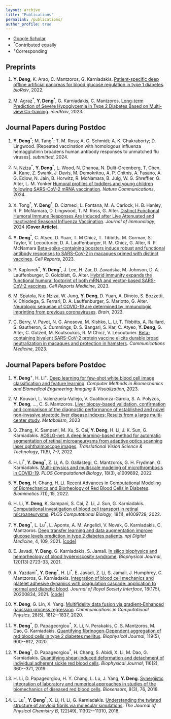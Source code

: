 ```yaml
---
layout: archive
title: "Publications"
permalink: /publications/
author_profile: true
---
```


<!-- {% if author.googlescholar %}
  You can also find my articles on <u><a href="{{author.googlescholar}}">my Google Scholar profile</a>.</u>
{% endif %}

{% include base_path %}

{% for post in site.publications reversed %}
  {% include archive-single.html %}
{% endfor %} -->

- [Google Scholar](https://scholar.google.com/citations?user=rXcyfP0AAAAJ&hl=en)
- <sup>\*</sup>Contributed equally
- <sup>\+</sup>Corresponding

## Preprints 
1. **Y. Deng**, K. Arao, C. Mantzoros, G. Karniadakis. [Patient-specific deep offline artificial pancreas for blood glucose regulation in type 1 diabetes](https://www.biorxiv.org/content/10.1101/2022.10.21.513303v1.abstract). *bioRxiv*, 2022.

1. M. Agraz<sup>\*</sup>, **Y. Deng**<sup>\*</sup>, G. Karniadakis, C. Mantzoros. [Long-term Prediction of Severe Hypoglycemia in Type 2 Diabetes Based on Multi-view Co-training](https://www.medrxiv.org/content/10.1101/2023.08.08.23293518v1). *medRxiv*, 2023.

## Journal Papers during Postdoc
1. **Y. Deng**<sup>\*</sup>; M. Tang<sup>\*</sup>; T. M. Ross; A. G. Schmidt; A. K. Chakraborty; D. Lingwood. [Repeated vaccination with homologous influenza hemagglutinin broadens human antibody responses to unmatched flu viruses]. *submitted*, 2024.

1. N. Nziza<sup>\*</sup>, **Y. Deng**<sup>\*</sup>, L. Wood, N. Dhanoa, N. Dulit-Greenberg, T. Chen, A. Kane, Z. Swank, J. Davis, M. Demokritou, A. P. Chitnis, A. Fasano, A. G. Edlow, N. Jain, B. Horwitz, R. McNamara, B. Julg, W. G. Shreffler, G. Alter, L. M. Yonker [Humoral profiles of toddlers and young children following SARS-CoV-2 mRNA vaccination](https://www.ncbi.nlm.nih.gov/pmc/articles/PMC10104253/). *Nature Communications*, 2024.

1. X. Tong<sup>\*</sup>, **Y. Deng**<sup>\*</sup>, D. Cizmeci, L. Fontana, M. A. Carlock, H. B. Hanley, R. P. McNamara, D. Lingwood, T. M. Ross, G. Alter. [Distinct Functional Humoral Immune Responses Are Induced after Live Attenuated and Inactivated Seasonal Influenza Vaccination](https://journals.aai.org/jimmunol/article/212/1/24/266461). *Journal of Immunology*, 2024 (**Cover Article**).
   
1. **Y. Deng**<sup>\*</sup>, C. Atyeo, D. Yuan, T. M Chicz, T. Tibbitts, M. Gorman, S. Taylor, V. Lecouturier, D. A. Lauffenburger, R. M. Chicz, G. Alter, R. P. McNamara [Beta-spike-containing boosters induce robust and functional antibody responses to SARS-CoV-2 in macaques primed with distinct vaccines](https://www.sciencedirect.com/science/article/pii/S2211124723013049?via%3Dihub). *Cell Reports*, 2023.
  
1. P. Kaplonek<sup>\*</sup>, **Y. Deng**<sup>\*</sup>, J. Lee, H. Zar, D. Zavadska, M. Johnson, D. A. Lauffenburger, D. Goldblatt, G. Alter. [Hybrid immunity expands the functional humoral footprint of both mRNA and vector-based SARS-CoV-2 vaccines](https://www.medrxiv.org/content/10.1101/2022.06.28.22276786v1). *Cell Reports Medicine*, 2023.

1. M. Spatola, N.e Nziza, W. Jung, **Y. Deng**, D. Yuan, A. Dinoto, S. Bozzetti, V. Chiodega, S. Ferrari, D. A. Lauffenburger, S. Mariotto, G. Alter. [Neurologic sequelae of COVID-19 are determined by immunologic imprinting from previous coronaviruses](https://academic.oup.com/brain/article/146/10/4292/7158783). *Brain*, 2023.

1. C. Berry, V. Pavot, N. G. Anosova, M. Kishko, L. Li, T. Tibbitts, A. Raillard, S. Gautheron, S. Cummings, D. S. Bangari, S. Kar, C. Atyeo, **Y. Deng**, G. Alter, C. Gutzeit, M. Koutsoukos, R. M Chicz, V. Lecouturier. [Beta-containing bivalent SARS-CoV-2 protein vaccine elicits durable broad neutralization in macaques and protection in hamsters](https://www.nature.com/articles/s43856-023-00302-z). *Communications Medicine*, 2023.
   
## Journal Papers before Postdoc
1. **Y. Deng**<sup>\+</sup>, H. Li<sup>\+</sup>. [Deep learning for few-shot white blood cell image classification and feature learning](https://www.tandfonline.com/doi/full/10.1080/21681163.2023.2219341). *Computer Methods in Biomechanics and Biomedical Engineering: Imaging & Visualization*, 2023.
   
1. M. Kouvari, L. Valenzuela-Vallejo, V. Guatibonza-Garcia, S. A. Polyzos, **Y. Deng**, ..., C. S. Mantzoros. [Liver biopsy-based validation, confirmation and comparison of the diagnostic performance of established and novel non-invasive steatotic liver disease indexes: Results from a large multi-center study](https://www.sciencedirect.com/science/article/pii/S0026049523002706). *Metabolism*, 2023

1. Q. Zhang, K. Sampani, M. Xu, S. Cai, **Y. Deng**, H. Li, J. K. Sun, G. Karniadakis. [AOSLO-net: A deep learning-based method for automatic segmentation of retinal microaneurysms from adaptive optics scanning laser ophthalmoscope images](https://tvst.arvojournals.org/article.aspx?articleid=2783552). *Translational Vision Science & Technology*, 11(8), 7-7, 2022

1. H. Li<sup>\*</sup>, **Y. Deng**<sup>\*</sup>, Z. Li, A. D. Gallastegi, C. Mantzoros, G. H. Frydman, G. Karniadakis. [Multi-physics and multiscale modeling of microthrombosis in COVID-19](https://journals.plos.org/ploscompbiol/article?id=10.1371/journal.pcbi.1009892). *PLOS Computational Biology*, 18(3), e1009892, 2022

1. **Y. Deng**, H. Chang, H. Li. [Recent Advances in Computational Modeling of Biomechanics and Biorheology of Red Blood Cells in Diabetes](https://www.mdpi.com/2313-7673/7/1/15/htm). *Biomimetics* 7(1), 15, 2022.

1. H. Li, **Y. Deng**, K. Sampani, S. Cai, Z. Li, J. Sun, G. Karniadakis. [Computational investigation of blood cell transport in retinal microaneurysms](https://journals.plos.org/ploscompbiol/article?id=10.1371/journal.pcbi.1009728). *PLOS Computational Biology*, 18(1), e1009728, 2022.

1. **Y. Deng**<sup>\*</sup>, L. Lu<sup>\*</sup>, L. Aponte, A. M. Angelidi, V. Novak, G. Karniadakis, C. Mantzoros. [Deep transfer learning and data augmentation improve glucose levels prediction in type 2 diabetes patients](https://doi.org/10.1038/s41746-021-00480-x). *npj Digital Medicine*, 4, 109, 2021. [[code](https://github.com/yixiangD/AccurateBG)]

1. E. Javadi, **Y. Deng**, G. Karniadakis, S. Jamali. [In silico biophysics and hemorheology of blood hyperviscosity syndrome](https://www.sciencedirect.com/science/article/abs/pii/S0006349521004422). *Biophysical Journal*, 120(13):2723-33, 2021.

1. A. Yazdani<sup>\*</sup>, **Y. Deng**<sup>\*</sup>, H. Li<sup>\*</sup>, E. Javadi, Z. Li, S. Jamali, J. Humphrey, C. Mantzoros, G. Karniadakis. [Integration of blood cell mechanics and platelet adhesive dynamics with coagulation cascade: application to normal and diabetic blood](https://royalsocietypublishing.org/doi/full/10.1098/rsif.2020.0834). *Journal of Royal Society Interface*, 18(175), 20200834, 2021. [[code](https://github.com/yixiangD/coagulation_cascade)]

1. **Y. Deng**, G. Lin, X. Yang. [Multifidelity data fusion via gradient-Enhanced gaussian process regression](https://global-sci.org/intro/article_detail/cicp/18397.html). *Communications in Computational Physics*, 28(5), 1812--1837, 2020.

1. **Y. Deng**<sup>\*</sup>, D. Papageorgiou<sup>\*</sup>, X. Li, N. Perakakis, C. S. Mantzoros, M. Dao, G. Karniadakis. [Quantifying fibrinogen-Dependent aggregation of red blood cells in type 2 diabetes mellitus](https://www.sciencedirect.com/science/article/pii/S0006349520305907). *Biophysical Journal*, 119(5), 900--912, 2020.

1. **Y. Deng**<sup>\*</sup>, D. Papageorgiou<sup>\*</sup>, H. Chang, S. Abidi, X. Li, M. Dao, G. Karniadakis. [Quantifying shear-induced deformation and detachment of individual adherent sickle red blood cells](https://www.sciencedirect.com/science/article/pii/S000634951834503X). *Biophysical Journal*, 116(2), 360--371, 2019.

1. H. Li, D. Papageorgiou, H. Y. Chang, L. Lu, J. Yang, **Y. Deng**. [Synergistic integration of laboratory and numerical approaches in studies of the biomechanics of diseased red blood cells](https://doi.org/10.3390/bios8030076). *Biosensors*, 8(3), 76, 2018.

1. L. Lu<sup>\*</sup>, **Y. Deng**<sup>\*</sup>, X. Li, H. Li, G. Karniadakis. [Understanding the twisted structure of amyloid fibrils via molecular simulations](https://doi.org/10.1021/acs.jpcb.8b07255). *The Journal of Physical Chemistry B*, 122(49), 11302--11310, 2018.
